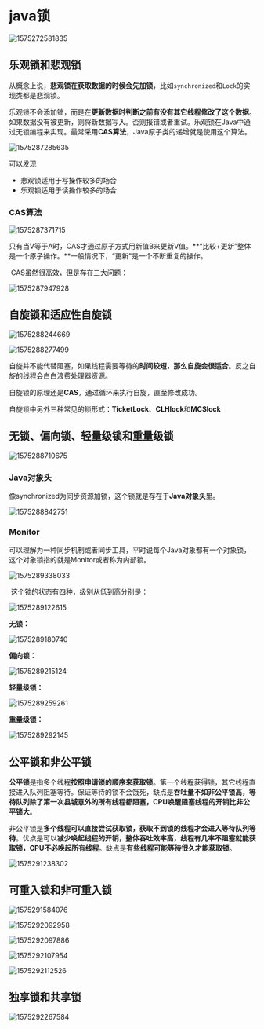 # java锁

![1575272581835](http://img.fosuchao.com/1575272581835.png)

## 乐观锁和悲观锁

​		从概念上说，**悲观锁在获取数据的时候会先加锁**，比如`synchronized`和`Lock`的实现类都是悲观锁。

​		乐观锁不会添加锁，而是在**更新数据时判断之前有没有其它线程修改了这个数据**。如果数据没有被更新，则将新数据写入。否则报错或者重试。乐观锁在Java中通过无锁编程来实现。最常采用**CAS算法**，Java原子类的递增就是使用这个算法。

![1575287285635](http://img.fosuchao.com/1575287285635.png)

可以发现

- 悲观锁适用于写操作较多的场合
- 乐观锁适用于读操作较多的场合

### CAS算法

![1575287371715](http://img.fosuchao.com/1575287371715.png)

​		只有当V等于A时，CAS才通过原子方式用新值B来更新V值。**“比较+更新”整体是一个原子操作。**一般情况下，“更新"是一个不断重复的操作。

​		CAS虽然很高效，但是存在三大问题：

![1575287947928](http://img.fosuchao.com/1575287947928.png)

## 自旋锁和适应性自旋锁

![1575288244669](http://img.fosuchao.com/1575288244669.png)

![1575288277499](http://img.fosuchao.com/1575288277499.png)

​		自旋并不能代替阻塞，如果线程需要等待的**时间较短，那么自旋会很适合**。反之自旋的线程会白白浪费处理器资源。

​		自旋锁的原理还是**CAS**，通过循环来执行自旋，直至修改成功。

​		自旋锁中另外三种常见的锁形式：**TicketLock**、**CLHlock**和**MCSlock**

## 无锁、偏向锁、轻量级锁和重量级锁

![1575288710675](http://img.fosuchao.com/1575288710675.png)

### Java对象头

​		像synchronized为同步资源加锁，这个锁就是存在于**Java对象头**里。

![1575288842751](http://img.fosuchao.com/1575288842751.png)

### Monitor

​		可以理解为一种同步机制或者同步工具，平时说每个Java对象都有一个对象锁，这个对象锁指的就是Monitor或者称为内部锁。

![1575289338033](http://img.fosuchao.com/1575289338033.png)

​		这个锁的状态有四种，级别从低到高分别是：

![1575289122615](http://img.fosuchao.com/1575289122615.png)

**无锁：**

![1575289180740](http://img.fosuchao.com/1575289180740.png)

**偏向锁：**

![1575289215124](http://img.fosuchao.com/1575289215124.png)

**轻量级锁：**

![1575289259261](http://img.fosuchao.com/1575289259261.png)

**重量级锁：**

![1575289292145](http://img.fosuchao.com/1575289292145.png)

## 公平锁和非公平锁

​		**公平锁**是指多个线程**按照申请锁的顺序来获取锁**。第一个线程获得锁，其它线程直接进入队列阻塞等待。保证等待的锁不会饿死，缺点是**吞吐量不如非公平锁高，等待队列除了第一次县城意外的所有线程都阻塞，CPU唤醒阻塞线程的开销比非公平锁大**。

​		非公平锁是**多个线程可以直接尝试获取锁，获取不到锁的线程才会进入等待队列等待**。优点是可以**减少唤起线程的开销，整体吞吐效率高，线程有几率不阻塞就能获取锁，CPU不必唤起所有线程**。缺点是**有些线程可能等待很久才能获取锁**。

![1575291238302](http://img.fosuchao.com/1575291238302.png)

## 可重入锁和非可重入锁

![1575291584076](http://img.fosuchao.com/1575291584076.png)

![1575292092958](http://img.fosuchao.com/1575292092958.png)

![1575292097886](http://img.fosuchao.com/1575292097886.png)

![1575292107954](http://img.fosuchao.com/1575292107954.png)

![1575292112526](http://img.fosuchao.com/1575292112526.png)

## 独享锁和共享锁

![1575292267584](http://img.fosuchao.com/1575292267584.png)

